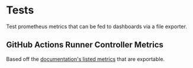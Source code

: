 # Tests

Test prometheus metrics that can be fed to dashboards via a file exporter.

## GitHub Actions Runner Controller Metrics

Based off the [documentation's listed metrics](https://docs.github.com/en/actions/hosting-your-own-runners/managing-self-hosted-runners-with-actions-runner-controller/deploying-runner-scale-sets-with-actions-runner-controller#enabling-metrics) that are exportable.
